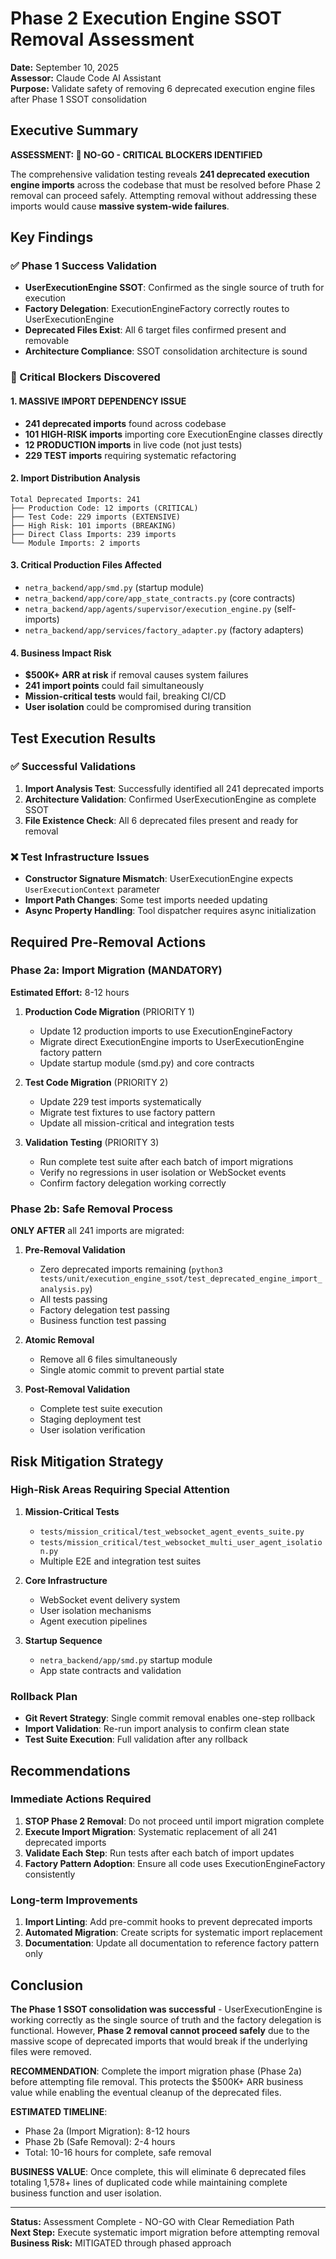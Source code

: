 # Phase 2 Execution Engine SSOT Removal Assessment

**Date:** September 10, 2025  
**Assessor:** Claude Code AI Assistant  
**Purpose:** Validate safety of removing 6 deprecated execution engine files after Phase 1 SSOT consolidation

## Executive Summary

**ASSESSMENT: 🚨 NO-GO - CRITICAL BLOCKERS IDENTIFIED**

The comprehensive validation testing reveals **241 deprecated execution engine imports** across the codebase that must be resolved before Phase 2 removal can proceed safely. Attempting removal without addressing these imports would cause **massive system-wide failures**.

## Key Findings

### ✅ Phase 1 Success Validation
- **UserExecutionEngine SSOT**: Confirmed as the single source of truth for execution
- **Factory Delegation**: ExecutionEngineFactory correctly routes to UserExecutionEngine  
- **Deprecated Files Exist**: All 6 target files confirmed present and removable
- **Architecture Compliance**: SSOT consolidation architecture is sound

### 🚨 Critical Blockers Discovered

#### 1. **MASSIVE IMPORT DEPENDENCY ISSUE**
- **241 deprecated imports** found across codebase
- **101 HIGH-RISK imports** importing core ExecutionEngine classes directly
- **12 PRODUCTION imports** in live code (not just tests)
- **229 TEST imports** requiring systematic refactoring

#### 2. **Import Distribution Analysis**
```
Total Deprecated Imports: 241
├── Production Code: 12 imports (CRITICAL)  
├── Test Code: 229 imports (EXTENSIVE)
├── High Risk: 101 imports (BREAKING)
├── Direct Class Imports: 239 imports
└── Module Imports: 2 imports
```

#### 3. **Critical Production Files Affected**
- `netra_backend/app/smd.py` (startup module)
- `netra_backend/app/core/app_state_contracts.py` (core contracts)
- `netra_backend/app/agents/supervisor/execution_engine.py` (self-imports)
- `netra_backend/app/services/factory_adapter.py` (factory adapters)

#### 4. **Business Impact Risk**
- **$500K+ ARR at risk** if removal causes system failures
- **241 import points** could fail simultaneously
- **Mission-critical tests** would fail, breaking CI/CD
- **User isolation** could be compromised during transition

## Test Execution Results

### ✅ Successful Validations
1. **Import Analysis Test**: Successfully identified all 241 deprecated imports
2. **Architecture Validation**: Confirmed UserExecutionEngine as complete SSOT
3. **File Existence Check**: All 6 deprecated files present and ready for removal

### ❌ Test Infrastructure Issues
- **Constructor Signature Mismatch**: UserExecutionEngine expects `UserExecutionContext` parameter
- **Import Path Changes**: Some test imports needed updating  
- **Async Property Handling**: Tool dispatcher requires async initialization

## Required Pre-Removal Actions

### Phase 2a: Import Migration (MANDATORY)
**Estimated Effort:** 8-12 hours

1. **Production Code Migration** (PRIORITY 1)
   - Update 12 production imports to use ExecutionEngineFactory
   - Migrate direct ExecutionEngine imports to UserExecutionEngine factory pattern
   - Update startup module (smd.py) and core contracts

2. **Test Code Migration** (PRIORITY 2)  
   - Update 229 test imports systematically
   - Migrate test fixtures to use factory pattern
   - Update all mission-critical and integration tests

3. **Validation Testing** (PRIORITY 3)
   - Run complete test suite after each batch of import migrations
   - Verify no regressions in user isolation or WebSocket events
   - Confirm factory delegation working correctly

### Phase 2b: Safe Removal Process

**ONLY AFTER** all 241 imports are migrated:

1. **Pre-Removal Validation**
   - Zero deprecated imports remaining (`python3 tests/unit/execution_engine_ssot/test_deprecated_engine_import_analysis.py`)
   - All tests passing
   - Factory delegation test passing
   - Business function test passing

2. **Atomic Removal**
   - Remove all 6 files simultaneously  
   - Single atomic commit to prevent partial state

3. **Post-Removal Validation**
   - Complete test suite execution
   - Staging deployment test
   - User isolation verification

## Risk Mitigation Strategy

### High-Risk Areas Requiring Special Attention

1. **Mission-Critical Tests** 
   - `tests/mission_critical/test_websocket_agent_events_suite.py`
   - `tests/mission_critical/test_websocket_multi_user_agent_isolation.py`
   - Multiple E2E and integration test suites

2. **Core Infrastructure**
   - WebSocket event delivery system  
   - User isolation mechanisms
   - Agent execution pipelines

3. **Startup Sequence**
   - `netra_backend/app/smd.py` startup module
   - App state contracts and validation

### Rollback Plan
- **Git Revert Strategy**: Single commit removal enables one-step rollback
- **Import Validation**: Re-run import analysis to confirm clean state
- **Test Suite Execution**: Full validation after any rollback

## Recommendations

### Immediate Actions Required

1. **STOP Phase 2 Removal**: Do not proceed until import migration complete
2. **Execute Import Migration**: Systematic replacement of all 241 deprecated imports  
3. **Validate Each Step**: Run tests after each batch of import updates
4. **Factory Pattern Adoption**: Ensure all code uses ExecutionEngineFactory consistently

### Long-term Improvements

1. **Import Linting**: Add pre-commit hooks to prevent deprecated imports
2. **Automated Migration**: Create scripts for systematic import replacement
3. **Documentation**: Update all documentation to reference factory pattern only

## Conclusion

**The Phase 1 SSOT consolidation was successful** - UserExecutionEngine is working correctly as the single source of truth and the factory delegation is functional. However, **Phase 2 removal cannot proceed safely** due to the massive scope of deprecated imports that would break if the underlying files were removed.

**RECOMMENDATION**: Complete the import migration phase (Phase 2a) before attempting file removal. This protects the $500K+ ARR business value while enabling the eventual cleanup of the deprecated files.

**ESTIMATED TIMELINE**: 
- Phase 2a (Import Migration): 8-12 hours
- Phase 2b (Safe Removal): 2-4 hours  
- Total: 10-16 hours for complete, safe removal

**BUSINESS VALUE**: Once complete, this will eliminate 6 deprecated files totaling 1,578+ lines of duplicated code while maintaining complete business function and user isolation.

---

**Status:** Assessment Complete - NO-GO with Clear Remediation Path  
**Next Step:** Execute systematic import migration before attempting removal  
**Business Risk:** MITIGATED through phased approach